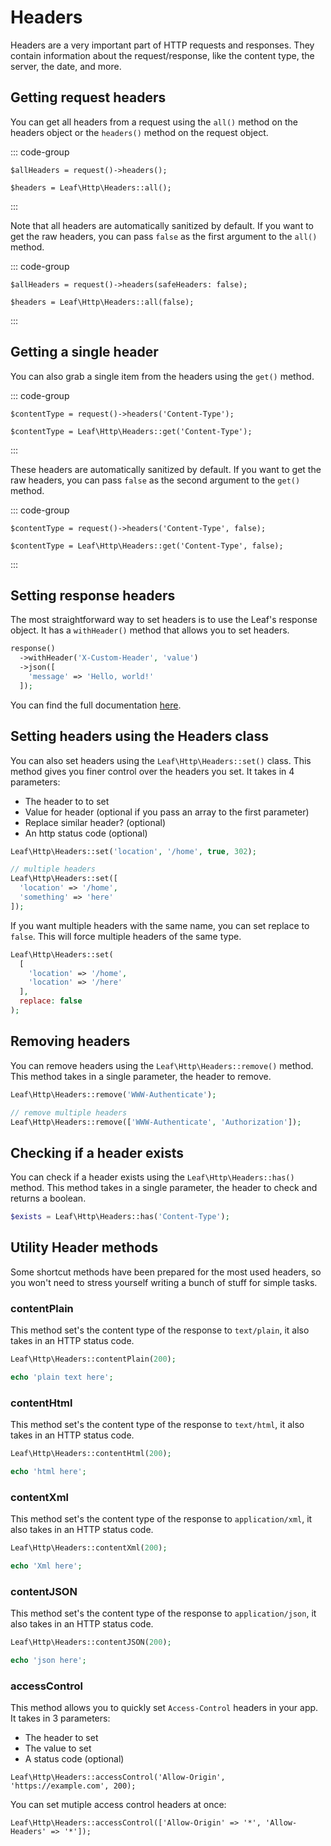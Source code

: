 # Headers

Headers are a very important part of HTTP requests and responses. They contain information about the request/response, like the content type, the server, the date, and more.

## Getting request headers

You can get all headers from a request using the `all()` method on the headers object or the `headers()` method on the request object.

::: code-group

```php:no-line-numbers [Request Class]
$allHeaders = request()->headers();
```

```php:no-line-numbers [Headers Class]
$headers = Leaf\Http\Headers::all();
```

:::

Note that all headers are automatically sanitized by default. If you want to get the raw headers, you can pass `false` as the first argument to the `all()` method.

::: code-group

```php:no-line-numbers [Request Class]
$allHeaders = request()->headers(safeHeaders: false);
```

```php:no-line-numbers [Headers Class]
$headers = Leaf\Http\Headers::all(false);
```

:::

## Getting a single header

You can also grab a single item from the headers using the `get()` method.

::: code-group

```php:no-line-numbers [Request Class]
$contentType = request()->headers('Content-Type');
```

```php:no-line-numbers [Headers Class]
$contentType = Leaf\Http\Headers::get('Content-Type');
```

:::

These headers are automatically sanitized by default. If you want to get the raw headers, you can pass `false` as the second argument to the `get()` method.

::: code-group

```php:no-line-numbers [Request Class]
$contentType = request()->headers('Content-Type', false);
```

```php:no-line-numbers [Headers Class]
$contentType = Leaf\Http\Headers::get('Content-Type', false);
```

:::

## Setting response headers

The most straightforward way to set headers is to use the Leaf's response object. It has a `withHeader()` method that allows you to set headers.

```php
response()
  ->withHeader('X-Custom-Header', 'value')
  ->json([
    'message' => 'Hello, world!'
  ]);
```

You can find the full documentation [here](/docs/http/response#headers).

## Setting headers using the Headers class

You can also set headers using the `Leaf\Http\Headers::set()` class. This method gives you finer control over the headers you set. It takes in 4 parameters:

- The header to to set
- Value for header (optional if you pass an array to the first parameter)
- Replace similar header? (optional)
- An http status code (optional)

```php
Leaf\Http\Headers::set('location', '/home', true, 302);

// multiple headers
Leaf\Http\Headers::set([
  'location' => '/home',
  'something' => 'here'
]);
```

If you want multiple headers with the same name, you can set replace to `false`. This will force multiple headers of the same type.

```php
Leaf\Http\Headers::set(
  [
    'location' => '/home',
    'location' => '/here'
  ],
  replace: false
);
```

## Removing headers

You can remove headers using the `Leaf\Http\Headers::remove()` method. This method takes in a single parameter, the header to remove.

```php
Leaf\Http\Headers::remove('WWW-Authenticate');

// remove multiple headers
Leaf\Http\Headers::remove(['WWW-Authenticate', 'Authorization']);
```

## Checking if a header exists

You can check if a header exists using the `Leaf\Http\Headers::has()` method. This method takes in a single parameter, the header to check and returns a boolean.

```php
$exists = Leaf\Http\Headers::has('Content-Type');
```

## Utility Header methods

Some shortcut methods have been prepared for the most used headers, so you won't need to stress yourself writing a bunch of stuff for simple tasks.

### contentPlain

This method set's the content type of the response to `text/plain`, it also takes in an HTTP status code.

```php
Leaf\Http\Headers::contentPlain(200);

echo 'plain text here';
```

### contentHtml

This method set's the content type of the response to `text/html`, it also takes in an HTTP status code.

```php
Leaf\Http\Headers::contentHtml(200);

echo 'html here';
```

### contentXml

This method set's the content type of the response to `application/xml`, it also takes in an HTTP status code.

```php
Leaf\Http\Headers::contentXml(200);

echo 'Xml here';
```

### contentJSON

This method set's the content type of the response to `application/json`, it also takes in an HTTP status code.

```php
Leaf\Http\Headers::contentJSON(200);

echo 'json here';
```

### accessControl

This method allows you to quickly set `Access-Control` headers in your app. It takes in 3 parameters:

- The header to set
- The value to set
- A status code (optional)

```php:no-line-numbers
Leaf\Http\Headers::accessControl('Allow-Origin', 'https://example.com', 200);
```

You can set mutiple access control headers at once:

```php:no-line-numbers
Leaf\Http\Headers::accessControl(['Allow-Origin' => '*', 'Allow-Headers' => '*']);
```
